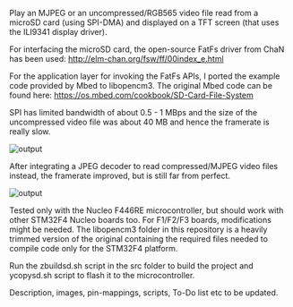 Play an MJPEG or an uncompressed/RGB565 video file read from a microSD card (using SPI-DMA) and displayed on a TFT screen (that uses the ILI9341 display driver).

For interfacing the microSD card, the open-source FatFs driver from ChaN has been used: http://elm-chan.org/fsw/ff/00index_e.html

For the application layer for invoking the FatFs APIs, I ported the example code provided by Mbed to libopencm3. The original Mbed code can be found here: https://os.mbed.com/cookbook/SD-Card-File-System

SPI has limited bandwidth of about 0.5 - 1 MBps and the size of the uncompressed video file was about 40 MB and hence the framerate is really slow.

![output](https://user-images.githubusercontent.com/7463848/88504308-a535bc00-cfd4-11ea-8d88-3fa69427adc9.gif)

After integrating a JPEG decoder to read compressed/MJPEG video files instead, the framerate improved, but is still far from perfect.

![output](https://user-images.githubusercontent.com/7463848/89697870-7e557f00-d91e-11ea-9069-0d3e8b4c03c3.gif)


Tested only with the Nucleo F446RE microcontroller, but should work with other STM32F4 Nucleo boards too. For F1/F2/F3 boards, modifications might be needed. 
The libopencm3 folder in this repository is a heavily trimmed version of the original containing the required files needed to compile code only for the STM32F4 platform. 

Run the zbuildsd.sh script in the src folder to build the project and ycopysd.sh script to flash it to the microcontroller.

Description, images, pin-mappings, scripts, To-Do list etc to be updated.

